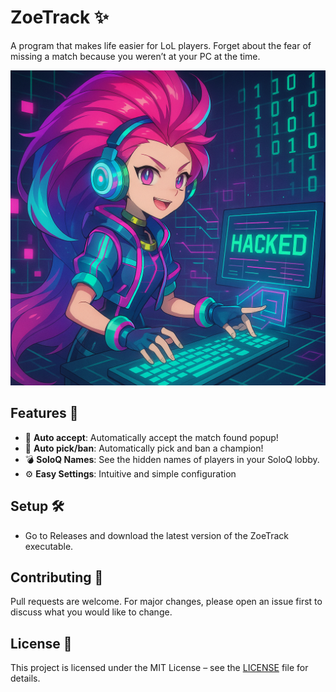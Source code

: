 # ZoeTrack ✨

A program that makes life easier for LoL players. Forget about the fear of missing a match because you weren’t at your PC at the time.

![Screenshot](src/assets/ZoeTrack-Image.png)

## Features 🎉

- 🌟 **Auto accept**: Automatically accept the match found popup!
- 📌 **Auto pick/ban**: Automatically pick and ban a champion!
- 💣 **SoloQ Names**: See the hidden names of players in your SoloQ lobby.
- ⚙️ **Easy Settings**: Intuitive and simple configuration

## Setup 🛠️

- Go to Releases and download the latest version of the ZoeTrack executable.

## Contributing 🤝

Pull requests are welcome. For major changes, please open an issue first to discuss
what you would like to change.

## License 📄

This project is licensed under the MIT License – see the [LICENSE](LICENSE) file for details.
